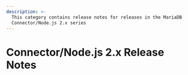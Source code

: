 ```yaml
---
description: >-
  This category contains release notes for releases in the MariaDB
  Connector/Node.js 2.x series
---
```


# Connector/Node.js 2.x Release Notes

